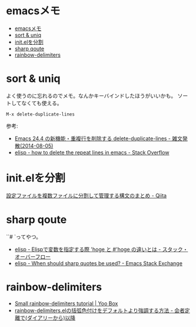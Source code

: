 # emacsメモ

- [emacsメモ](#emacsメモ)
- [sort & uniq](#sort--uniq)
- [init.elを分割](#initelを分割)
- [sharp qoute](#sharp-qoute)
- [rainbow-delimiters](#rainbow-delimiters)

# sort & uniq

よく使うのに忘れるのでメモ。なんかキーバインドしたほうがいいかも。
ソートしてなくても使える。

```
M-x delete-duplicate-lines
```

参考:
- [Emacs 24.4 の新機能・重複行を削除する delete-duplicate-lines - 雑文発散(2014-08-05)](https://suzuki.tdiary.net/20140805.html)
- [elisp - how to delete the repeat lines in emacs - Stack Overflow](https://stackoverflow.com/questions/13046791/how-to-delete-the-repeat-lines-in-emacs)

# init.elを分割

[設定ファイルを複数ファイルに分割して管理する構文のまとめ - Qiita](https://qiita.com/skkzsh/items/20af9affd5cc1e9678f8)

# sharp qoute

``# `ってやつ。

- [elisp - Elispで変数を指定する際 'hoge と #'hoge の違いとは - スタック・オーバーフロー](https://ja.stackoverflow.com/questions/29185/elisp%E3%81%A7%E5%A4%89%E6%95%B0%E3%82%92%E6%8C%87%E5%AE%9A%E3%81%99%E3%82%8B%E9%9A%9B-hoge-%E3%81%A8-hoge-%E3%81%AE%E9%81%95%E3%81%84%E3%81%A8%E3%81%AF)
- [elisp - When should sharp quotes be used? - Emacs Stack Exchange](https://emacs.stackexchange.com/questions/35988/when-should-sharp-quotes-be-used)


# rainbow-delimiters

- [Small rainbow-delimiters tutorial | Yoo Box](https://yoo2080.wordpress.com/2013/12/21/small-rainbow-delimiters-tutorial/)
- [rainbow-delimiters.elの括弧色付けをデフォルトより強調する方法 - 会者定離で(ダイアリーから)以降](https://murase-syuka.hatenablog.com/entry/20140815/1408061850)
